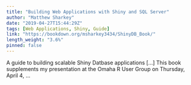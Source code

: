 ```yaml
---
title: "Building Web Applications with Shiny and SQL Server"
author: "Matthew Sharkey"
date: "2019-04-27T15:44:29Z"
tags: [Web Applications, Shiny, Guide]
link: "https://bookdown.org/msharkey3434/ShinyDB_Book/"
length_weight: "3.6%"
pinned: false
---
```


A guide to building scalable Shiny Datbase applications [...] This book supplements my presentation at the Omaha R User Group on Thursday, April 4, ...
